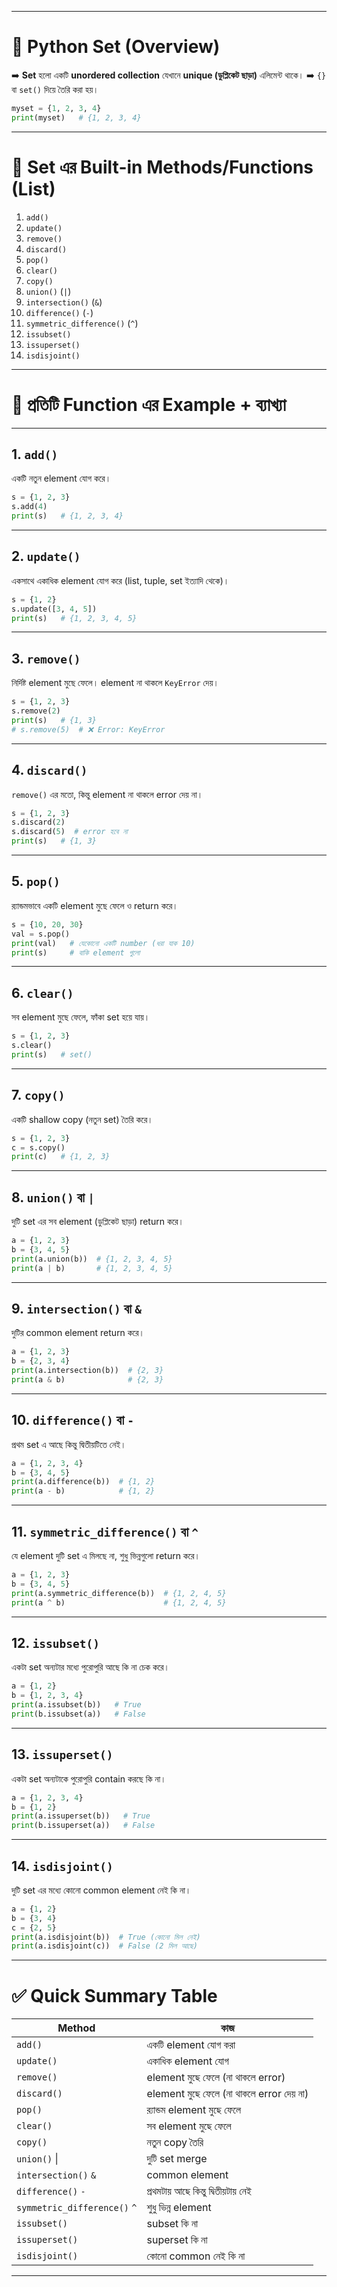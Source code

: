 
---

# 📌 Python Set (Overview)

➡️ **Set** হলো একটি **unordered collection** যেখানে **unique (ডুপ্লিকেট ছাড়া)** এলিমেন্ট থাকে।
➡️ `{}` বা `set()` দিয়ে তৈরি করা হয়।

```python
myset = {1, 2, 3, 4}
print(myset)   # {1, 2, 3, 4}
```

---

# 📌 Set এর Built-in Methods/Functions (List)

1. `add()`
2. `update()`
3. `remove()`
4. `discard()`
5. `pop()`
6. `clear()`
7. `copy()`
8. `union()` (`|`)
9. `intersection()` (`&`)
10. `difference()` (`-`)
11. `symmetric_difference()` (`^`)
12. `issubset()`
13. `issuperset()`
14. `isdisjoint()`

---

# 🔎 প্রতিটি Function এর Example + ব্যাখ্যা

---

## 1. `add()`

একটি নতুন element যোগ করে।

```python
s = {1, 2, 3}
s.add(4)
print(s)   # {1, 2, 3, 4}
```

---

## 2. `update()`

একসাথে একাধিক element যোগ করে (list, tuple, set ইত্যাদি থেকে)।

```python
s = {1, 2}
s.update([3, 4, 5])
print(s)   # {1, 2, 3, 4, 5}
```

---

## 3. `remove()`

নির্দিষ্ট element মুছে ফেলে। element না থাকলে `KeyError` দেয়।

```python
s = {1, 2, 3}
s.remove(2)
print(s)   # {1, 3}
# s.remove(5)  # ❌ Error: KeyError
```

---

## 4. `discard()`

`remove()` এর মতো, কিন্তু element না থাকলে error দেয় না।

```python
s = {1, 2, 3}
s.discard(2)
s.discard(5)  # error হবে না
print(s)   # {1, 3}
```

---

## 5. `pop()`

র‍্যান্ডমভাবে একটি element মুছে ফেলে ও return করে।

```python
s = {10, 20, 30}
val = s.pop()
print(val)   # যেকোনো একটি number (ধরা যাক 10)
print(s)     # বাকি element গুলো
```

---

## 6. `clear()`

সব element মুছে ফেলে, ফাঁকা set হয়ে যায়।

```python
s = {1, 2, 3}
s.clear()
print(s)   # set()
```

---

## 7. `copy()`

একটি shallow copy (নতুন set) তৈরি করে।

```python
s = {1, 2, 3}
c = s.copy()
print(c)   # {1, 2, 3}
```

---

## 8. `union()` বা `|`

দুটি set এর সব element (ডুপ্লিকেট ছাড়া) return করে।

```python
a = {1, 2, 3}
b = {3, 4, 5}
print(a.union(b))  # {1, 2, 3, 4, 5}
print(a | b)       # {1, 2, 3, 4, 5}
```

---

## 9. `intersection()` বা `&`

দুটির common element return করে।

```python
a = {1, 2, 3}
b = {2, 3, 4}
print(a.intersection(b))  # {2, 3}
print(a & b)              # {2, 3}
```

---

## 10. `difference()` বা `-`

প্রথম set এ আছে কিন্তু দ্বিতীয়টিতে নেই।

```python
a = {1, 2, 3, 4}
b = {3, 4, 5}
print(a.difference(b))  # {1, 2}
print(a - b)            # {1, 2}
```

---

## 11. `symmetric_difference()` বা `^`

যে element দুটি set এ মিলছে না, শুধু ভিন্নগুলো return করে।

```python
a = {1, 2, 3}
b = {3, 4, 5}
print(a.symmetric_difference(b))  # {1, 2, 4, 5}
print(a ^ b)                      # {1, 2, 4, 5}
```

---

## 12. `issubset()`

একটা set অন্যটার মধ্যে পুরোপুরি আছে কি না চেক করে।

```python
a = {1, 2}
b = {1, 2, 3, 4}
print(a.issubset(b))   # True
print(b.issubset(a))   # False
```

---

## 13. `issuperset()`

একটা set অন্যটাকে পুরোপুরি contain করছে কি না।

```python
a = {1, 2, 3, 4}
b = {1, 2}
print(a.issuperset(b))   # True
print(b.issuperset(a))   # False
```

---

## 14. `isdisjoint()`

দুটি set এর মধ্যে কোনো common element নেই কি না।

```python
a = {1, 2}
b = {3, 4}
c = {2, 5}
print(a.isdisjoint(b))  # True (কোনো মিল নেই)
print(a.isdisjoint(c))  # False (2 মিল আছে)
```

---

# ✅ Quick Summary Table

| Method                       | কাজ                                       |
| ---------------------------- | ----------------------------------------- |
| `add()`                      | একটি element যোগ করা                      |
| `update()`                   | একাধিক element যোগ                        |
| `remove()`                   | element মুছে ফেলে (না থাকলে error)        |
| `discard()`                  | element মুছে ফেলে (না থাকলে error দেয় না) |
| `pop()`                      | র‍্যান্ডম element মুছে ফেলে               |
| `clear()`                    | সব element মুছে ফেলে                      |
| `copy()`                     | নতুন copy তৈরি                            |
| `union()` \|                 | দুটি set merge                            |
| `intersection()` `&`         | common element                            |
| `difference()` `-`           | প্রথমটায় আছে কিন্তু দ্বিতীয়টায় নেই        |
| `symmetric_difference()` `^` | শুধু ভিন্ন element                        |
| `issubset()`                 | subset কি না                              |
| `issuperset()`               | superset কি না                            |
| `isdisjoint()`               | কোনো common নেই কি না                     |

---


